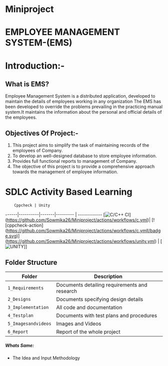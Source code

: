 # Miniproject
# EMPLOYEE MANAGEMENT SYSTEM-(EMS)

# Introduction:-

## What is EMS?
Employee Management System is a distributed application, developed to maintain the details of employees working
in any organization The EMS has been developed to override the problems prevailing in the practicing manual 
system.It maintains the information about the personal and official details of the employees.

## Objectives Of Project:-

  1) This project aims to simplify the task of maintaining records of the employees of Company.
  2) To develop an well-designed database to store employee information.
  3) Provides full functional reports to management of Company.
  4) The objective of this project is to provide a comprehensive approach towards the management of employee information. 

# SDLC Activity Based Learning

        Cppcheck | Unity 
------|----------|-------|--------- | ------------
[![C/C++ CI](https://github.com/Sowmika26/Miniproject/actions/workflows/cpp.yml/badge.svg)]
(https://github.com/Sowmika26/Miniproject/actions/workflows/c.yml)| [![cppcheck-action]
(https://github.com/Sowmika26/Miniproject/actions/workflows/c.ymll/badge.svg)]
(https://github.com/Sowmika26/Miniproject/actions/workflows/unity.yml) | [![UNITY](
 https://github.com/Sowmika26/Miniproject/actions/workflows/unity.yml/badge.svg)]]

## Folder Structure
Folder             | Description
-------------------| -----------------------------------------
`1_Requirements`   | Documents detailing requirements and research
`2_Designs`         | Documents specifying design details
`3_Implementation` | All code and documentation
`4_Testplan`      | Documents with test plans and procedures
`5_Imagesandvideos`   | Images and Videos 
`6_Report`   | Report of the whole project

##### Whats Same: 
* The Idea and Input Methodology
